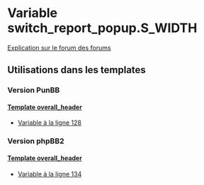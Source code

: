# Variable switch_report_popup.S_WIDTH
[Explication sur le forum des forums](http://forum.forumactif.com/t294113-listing-des-variables#switch_report_popup.S_WIDTH)
## Utilisations dans les templates
### Version PunBB
#### [Template overall_header](punbb/overall_header.md)
* [Variable à la ligne 128](../punbb/overall_header.tpl#L128)
### Version phpBB2
#### [Template overall_header](subsilver/overall_header.md)
* [Variable à la ligne 134](../subsilver/overall_header.tpl#L134)